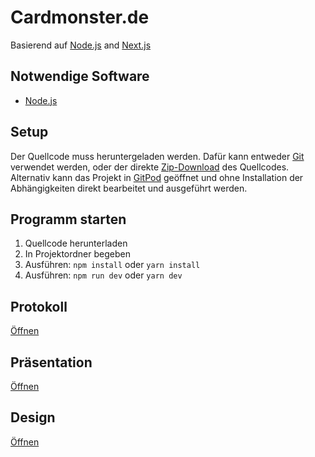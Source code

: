 # Cardmonster.de

Basierend auf [Node.js](https://nodejs.org/en/) and [Next.js](https://nextjs.org/)

## Notwendige Software

* [Node.js](https://nodejs.org/en/)

## Setup

Der Quellcode muss heruntergeladen werden. Dafür kann entweder [Git](https://git-scm.com/downloads) verwendet werden, oder der direkte [Zip-Download](https://github.com/klasspath/cardmonster/archive/refs/heads/main.zip) des Quellcodes.
Alternativ kann das Projekt in [GitPod](https://gitpod.io/#https://github.com/klasspath/cardmonster) geöffnet und ohne Installation der Abhängigkeiten direkt bearbeitet und ausgeführt werden.

## Programm starten

1. Quellcode herunterladen
2. In Projektordner begeben
3. Ausführen: `npm install` oder `yarn install`
4. Ausführen: `npm run dev` oder `yarn dev`

## Protokoll

[Öffnen](https://cdn.discordapp.com/attachments/694541739293147347/830193837359497226/Protokoll.xlsx)

## Präsentation

[Öffnen](https://cdn.discordapp.com/attachments/694541739293147347/830193837359497226/Protokoll.xlsx)

## Design

[Öffnen](https://www.figma.com/file/C5x4pQRp0PpdSZB2laU62i/Untitled?node-id=6%3A2)
